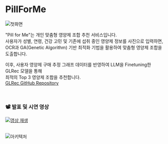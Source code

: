 # PillForMe 

![첫화면](https://github.com/user-attachments/assets/b60f46a5-6307-4bcb-b15e-eb3d354e8ffa)

"Pill for Me"는 개인 맞춤형 영양제 조합 추천 서비스입니다.  
사용자가 성별, 연령, 건강 고민 및 기존에 섭취 중인 영양제 정보를 사진으로 입력하면,  
OCR과 GA(Genetic Algorithm) 기반 최적화 기법을 활용하여 맞춤형 영양제 조합을 도출합니다.  

이후, 사용자 영양제 구매 추정 그래프 데이터를 반영하여 LLM을 Finetuning한 GLRec 모델을 통해  
최적의 Top 3 영양제 조합을 추천합니다.  
[GLRec GitHub Repository](https://github.com/WLiK/GLRec)

<br/>

### 📽️ 발표 및 시연 영상  
[![영상 재생](https://img.youtube.com/vi/-ulZOF3TM_0/0.jpg)](https://www.youtube.com/watch?v=-ulZOF3TM_0)  
<br/>  

![아키텍처](https://github.com/user-attachments/assets/eb557a70-e7f9-48bf-82d4-08c1074f410c)




